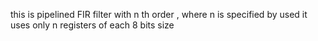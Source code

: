 this is pipelined FIR filter with n th order , where n is specified by used it uses only n registers of each 8 bits size 

